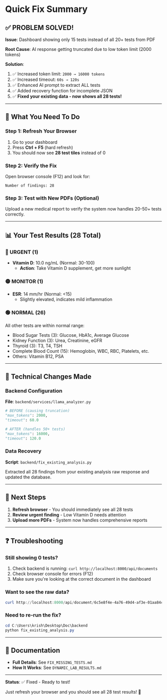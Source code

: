 # Quick Fix Summary

## ✅ PROBLEM SOLVED!

**Issue**: Dashboard showing only 15 tests instead of all 20+ tests from PDF

**Root Cause**: AI response getting truncated due to low token limit (2000 tokens)

**Solution**: 
1. ✅ Increased token limit: `2000 → 16000 tokens`
2. ✅ Increased timeout: `60s → 120s`
3. ✅ Enhanced AI prompt to extract ALL tests
4. ✅ Added recovery function for incomplete JSON
5. ✅ **Fixed your existing data - now shows all 28 tests!**

---

## 🎯 What You Need To Do

### Step 1: Refresh Your Browser
1. Go to your dashboard
2. Press **Ctrl + F5** (hard refresh)
3. You should now see **28 test tiles** instead of 0

### Step 2: Verify the Fix
Open browser console (F12) and look for:
```
Number of findings: 28
```

### Step 3: Test with New PDFs (Optional)
Upload a new medical report to verify the system now handles 20-50+ tests correctly.

---

## 📊 Your Test Results (28 Total)

### 🔴 URGENT (1)
- **Vitamin D**: 10.0 ng/mL (Normal: 30-100)
  - **Action**: Take Vitamin D supplement, get more sunlight

### 🟡 MONITOR (1)
- **ESR**: 14 mm/hr (Normal: <15)
  - Slightly elevated, indicates mild inflammation

### 🟢 NORMAL (26)
All other tests are within normal range:
- Blood Sugar Tests (3): Glucose, HbA1c, Average Glucose
- Kidney Function (3): Urea, Creatinine, eGFR
- Thyroid (3): T3, T4, TSH
- Complete Blood Count (15): Hemoglobin, WBC, RBC, Platelets, etc.
- Others: Vitamin B12, PSA

---

## 🔧 Technical Changes Made

### Backend Configuration
**File**: `backend/services/llama_analyzer.py`

```python
# BEFORE (causing truncation)
"max_tokens": 2000,
"timeout": 60.0

# AFTER (handles 50+ tests)
"max_tokens": 16000,
"timeout": 120.0
```

### Data Recovery
**Script**: `backend/fix_existing_analysis.py`

Extracted all 28 findings from your existing analysis raw response and updated the database.

---

## 🚀 Next Steps

1. **Refresh browser** - You should immediately see all 28 tests
2. **Review urgent finding** - Low Vitamin D needs attention
3. **Upload more PDFs** - System now handles comprehensive reports

---

## ❓ Troubleshooting

### Still showing 0 tests?
1. Check backend is running: `curl http://localhost:8000/api/documents`
2. Check browser console for errors (F12)
3. Make sure you're looking at the correct document in the dashboard

### Want to see the raw data?
```powershell
curl http://localhost:8000/api/document/6c5e8f4e-4a76-49d4-af3e-01aa84cf5b58/analysis
```

### Need to re-run the fix?
```powershell
cd C:\Users\krish\Desktop\Doc\backend
python fix_existing_analysis.py
```

---

## 📁 Documentation

- **Full Details**: See `FIX_MISSING_TESTS.md`
- **How It Works**: See `DYNAMIC_LAB_RESULTS.md`

---

**Status**: ✅ Fixed - Ready to test!

Just refresh your browser and you should see all 28 test results! 🎉
